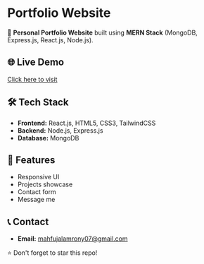 # Portfolio Website

🚀 **Personal Portfolio Website** built using **MERN Stack** (MongoDB, Express.js, React.js, Node.js).

## 🌐 Live Demo
[Click here to visit](https://my-portfolio-lyart-three-74.vercel.app/)


## 🛠️ Tech Stack
- **Frontend:** React.js, HTML5, CSS3, TailwindCSS
- **Backend:** Node.js, Express.js
- **Database:** MongoDB

## 📌 Features
- Responsive UI
- Projects showcase
- Contact form
- Message me

## 📞 Contact
- **Email:** mahfujalamrony07@gmail.com

⭐ Don't forget to star this repo!
